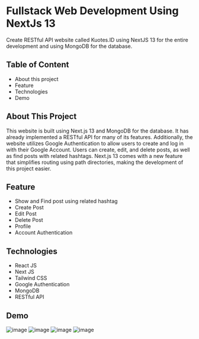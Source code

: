 # Fullstack Web Development Using NextJs 13
Create RESTful API website called Kuotes.ID using NextJS 13 for the entire development and using MongoDB for the database.

## Table of Content
- About this project
- Feature
- Technologies
- Demo


## About This Project
This website is built using Next.js 13 and MongoDB for the database. It has already implemented a RESTful API for many of its features. Additionally, the website utilizes Google Authentication to allow users to create and log in with their Google Account. Users can create, edit, and delete posts, as well as find posts with related hashtags. Next.js 13 comes with a new feature that simplifies routing using path directories, making the development of this project easier.

## Feature
- Show and Find post using related hashtag
- Create Post
- Edit Post
- Delete Post
- Profile
- Account Authentication

## Technologies
- React JS
- Next JS
- Tailwind CSS
- Google Authentication
- MongoDB
- RESTful API

## Demo
![image](https://github.com/adrianuscharlie/Fullstack-NextJS13/assets/72659267/63619de4-a350-4914-a0ab-46ec328acc44)
![image](https://github.com/adrianuscharlie/Fullstack-NextJS13/assets/72659267/8c57bb56-9399-487f-955d-81300943795e)
![image](https://github.com/adrianuscharlie/Fullstack-NextJS13/assets/72659267/5198768c-4297-45ab-ba45-516d897cceb4)
![image](https://github.com/adrianuscharlie/Fullstack-NextJS13/assets/72659267/a8906c95-e07f-4fc6-9786-10cc9011a074)



